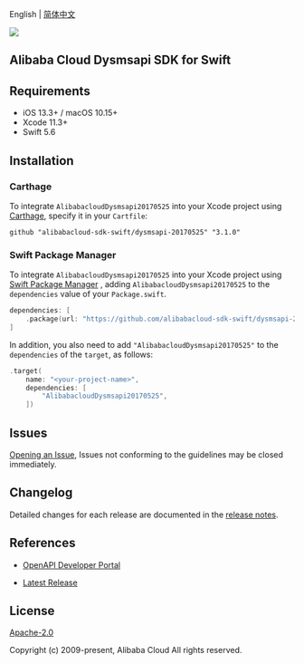 English | [简体中文](README-CN.md)

![](https://aliyunsdk-pages.alicdn.com/icons/AlibabaCloud.svg)

## Alibaba Cloud Dysmsapi SDK for Swift

## Requirements

- iOS 13.3+ / macOS 10.15+
- Xcode 11.3+
- Swift 5.6

## Installation

### Carthage

To integrate `AlibabacloudDysmsapi20170525` into your Xcode project using [Carthage](https://github.com/Carthage/Carthage), specify it in your `Cartfile`:

```ogdl
github "alibabacloud-sdk-swift/dysmsapi-20170525" "3.1.0"
```

### Swift Package Manager

To integrate `AlibabacloudDysmsapi20170525` into your Xcode project using [Swift Package Manager](https://swift.org/package-manager/) , adding `AlibabacloudDysmsapi20170525` to the `dependencies` value of your `Package.swift`.

```swift
dependencies: [
    .package(url: "https://github.com/alibabacloud-sdk-swift/dysmsapi-20170525.git", from: "3.1.0")
]
```

In addition, you also need to add `"AlibabacloudDysmsapi20170525"` to the `dependencies` of the `target`, as follows:

```swift
.target(
    name: "<your-project-name>",
    dependencies: [
        "AlibabacloudDysmsapi20170525",
    ])
```

## Issues

[Opening an Issue](https://github.com/alibabacloud-sdk-swift/dysmsapi-20170525/issues/new), Issues not conforming to the guidelines may be closed immediately.

## Changelog

Detailed changes for each release are documented in the [release notes](./ChangeLog.txt).

## References

* [OpenAPI Developer Portal](https://next.api.alibabacloud.com/home)
- [Latest Release](https://github.com/alibabacloud-sdk-swift/dysmsapi-20170525)

## License

[Apache-2.0](http://www.apache.org/licenses/LICENSE-2.0)

Copyright (c) 2009-present, Alibaba Cloud All rights reserved.
